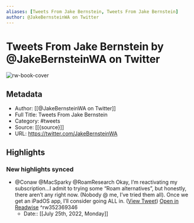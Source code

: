 ```yaml
---
aliases: [Tweets From Jake Bernstein, Tweets From Jake Bernstein]
author: @JakeBernsteinWA on Twitter
---
```

# Tweets From Jake Bernstein by @JakeBernsteinWA on Twitter

![rw-book-cover](https://pbs.twimg.com/profile_images/1204216230057431040/arYciB9I.jpg)

## Metadata
- Author: [[@JakeBernsteinWA on Twitter]]
- Full Title: Tweets From Jake Bernstein
- Category: #tweets
- Source: [[{source}]]
- URL: https://twitter.com/JakeBernsteinWA

## Highlights
### New highlights synced
- @Conaw @MacSparky @RoamResearch Okay, I’m reactivating my subscription…I admit to trying some “Roam alternatives”, but honestly, there aren’t any right now. (Nobody @ me, I’ve tried them all). Once we get an iPadOS app, I’ll consider going ALL in. ([View Tweet](https://twitter.com/JakeBernsteinWA/status/1294066297555148800)) [Open in Readwise](https://readwise.io/open/352369346) ^rw352369346
    - Date:: [[July 25th, 2022, Monday]]
